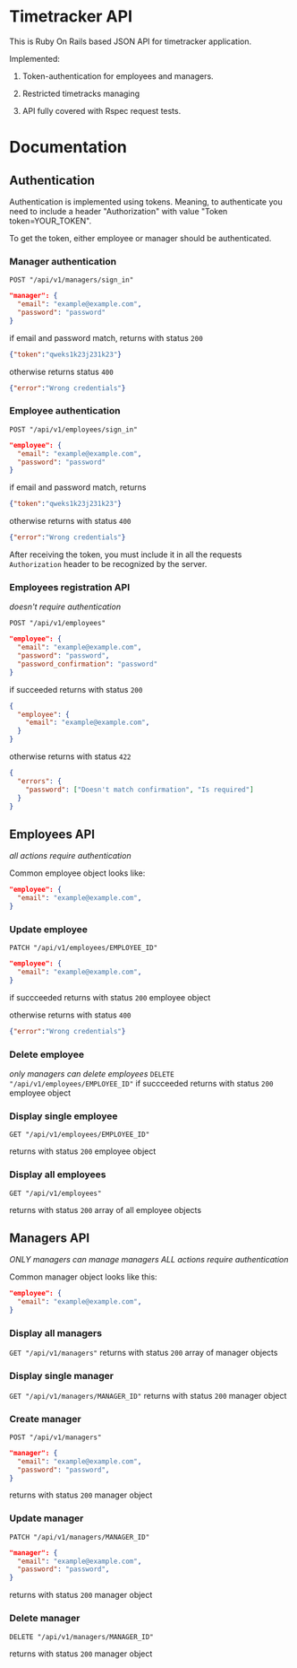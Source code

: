 # Timetracker API

This is Ruby On Rails based JSON API for timetracker application.

Implemented:

1. Token-authentication for employees and managers.

2. Restricted timetracks managing

3. API fully covered with Rspec request tests.

# Documentation

## Authentication

Authentication is implemented using tokens. Meaning, to authenticate you need to include a header "Authorization" with value "Token token=YOUR_TOKEN".

To get the token, either employee or manager should be authenticated.

### Manager authentication

`POST "/api/v1/managers/sign_in"`

```json
"manager": {
  "email": "example@example.com",
  "password": "password"
}
```

if email and password match, returns with status `200`

```json
{"token":"qweks1k23j231k23"}
```

otherwise returns status `400`

```json
{"error":"Wrong credentials"}
```

### Employee authentication

`POST "/api/v1/employees/sign_in"`
```json
"employee": {
  "email": "example@example.com",
  "password": "password"
}
```

if email and password match, returns

```json
{"token":"qweks1k23j231k23"}
```

otherwise returns with status `400`

```json
{"error":"Wrong credentials"}
```

After receiving the token, you must include it in all the requests `Authorization` header to be recognized by the server.

### Employees registration API

*doesn't require authentication*

`POST "/api/v1/employees"`

```json
"employee": {
  "email": "example@example.com",
  "password": "password",
  "password_confirmation": "password"
}
```

if succeeded returns with status `200`
```json
{
  "employee": {
    "email": "example@example.com",
  }
}
```

otherwise returns with status `422`

```json
{
  "errors": {
    "password": ["Doesn't match confirmation", "Is required"]
  }
}
```

## Employees API

*all actions require authentication*

Common employee object looks like:

```json
"employee": {
  "email": "example@example.com",
}
```

### Update employee

`PATCH "/api/v1/employees/EMPLOYEE_ID"`
```json
"employee": {
  "email": "example@example.com",
}
```

if succceeded returns with status `200` employee object

otherwise returns with status `400`

```json
{"error":"Wrong credentials"}
```

### Delete employee

*only managers can delete employees*
`DELETE "/api/v1/employees/EMPLOYEE_ID"`
if succceeded returns with status `200` employee object

### Display single employee

`GET "/api/v1/employees/EMPLOYEE_ID"`

returns with status `200` employee object

### Display all employees

`GET "/api/v1/employees"`

returns with status `200` array of all employee objects

## Managers API

*ONLY managers can manage managers*
*ALL actions require authentication*

Common manager object looks like this:

```json
"employee": {
  "email": "example@example.com",
}

```

### Display all managers

`GET "/api/v1/managers"`
returns with status `200` array of manager objects

### Display single manager

`GET "/api/v1/managers/MANAGER_ID"`
returns with status `200` manager object

### Create manager

`POST "/api/v1/managers"`
```json
"manager": {
  "email": "example@example.com",
  "password": "password",
}
```

returns with status `200` manager object

### Update manager

`PATCH "/api/v1/managers/MANAGER_ID"`
```json
"manager": {
  "email": "example@example.com",
  "password": "password",
}
```
returns with status `200` manager object

### Delete manager

`DELETE "/api/v1/managers/MANAGER_ID"`

returns with status `200` manager object

